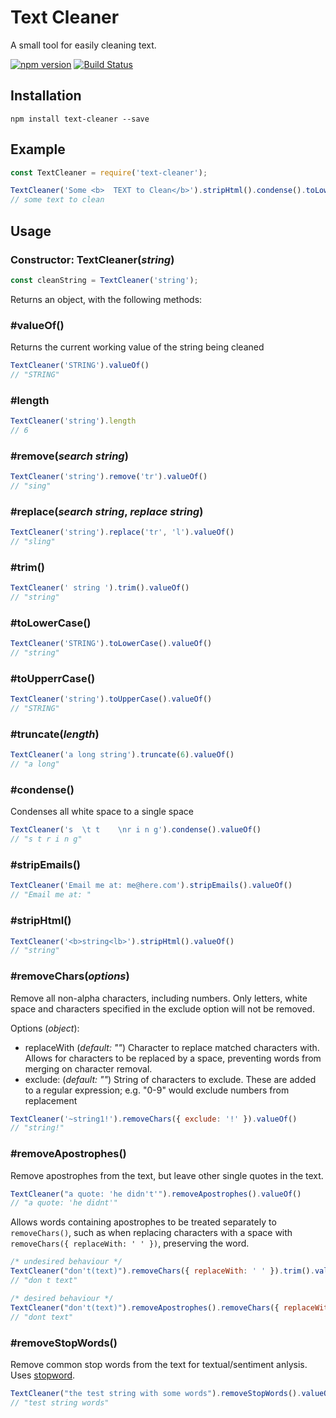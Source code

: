 # Text Cleaner #

A small tool for easily cleaning text.

[![npm version](https://badge.fury.io/js/text-cleaner.svg)](https://badge.fury.io/js/text-cleaner)
[![Build Status](https://travis-ci.org/aimee-gm/text-cleaner.svg?branch=master)](https://travis-ci.org/aimee-gm/text-cleaner)

## Installation

```
npm install text-cleaner --save
```

## Example

```javascript
const TextCleaner = require('text-cleaner');

TextCleaner('Some <b>  TEXT to Clean</b>').stripHtml().condense().toLowerCase().valueOf();
// some text to clean
```

## Usage

### Constructor: TextCleaner(*string*)
```javascript
const cleanString = TextCleaner('string');
```
Returns an object, with the following methods:

### #valueOf()
Returns the current working value of the string being cleaned
```javascript
TextCleaner('STRING').valueOf()
// "STRING"
```

### #length
```javascript
TextCleaner('string').length
// 6
```

### #remove(*search string*)
```javascript
TextCleaner('string').remove('tr').valueOf()
// "sing"
```

### #replace(*search string*, *replace string*)
```javascript
TextCleaner('string').replace('tr', 'l').valueOf()
// "sling"
```

### #trim()
```javascript
TextCleaner(' string ').trim().valueOf()
// "string"
```

### #toLowerCase()
```javascript
TextCleaner('STRING').toLowerCase().valueOf()
// "string"
```

### #toUpperrCase()
```javascript
TextCleaner('string').toUpperCase().valueOf()
// "STRING"
```

### #truncate(*length*)
```javascript
TextCleaner('a long string').truncate(6).valueOf()
// "a long"
```

### #condense()
Condenses all white space to a single space
```javascript
TextCleaner('s  \t t 	\nr i n g').condense().valueOf()
// "s t r i n g"
```

### #stripEmails()
```javascript
TextCleaner('Email me at: me@here.com').stripEmails().valueOf()
// "Email me at: "
```

### #stripHtml()
```javascript
TextCleaner('<b>string<lb>').stripHtml().valueOf()
// "string"
```

### #removeChars(*options*)
Remove all non-alpha characters, including numbers. Only letters, white space and characters specified in the exclude option will not be removed.

Options (*object*):
- replaceWith (*default: ""*) Character to replace matched characters with. Allows for characters to be replaced by a space, preventing words from merging on character removal.
- exclude: (*default: ""*) String of characters to exclude. These are added to a regular expression; e.g. "0-9" would exclude numbers from replacement
```javascript
TextCleaner('~string1!').removeChars({ exclude: '!' }).valueOf()
// "string!"
```

### #removeApostrophes()
Remove apostrophes from the text, but leave other single quotes in the text.
```javascript
TextCleaner("a quote: 'he didn't'").removeApostrophes().valueOf()
// "a quote: 'he didnt'"
```
Allows words containing apostrophes to be treated separately to `removeChars()`, such as when replacing characters with a space with `removeChars({ replaceWith: ' ' })`, preserving the word.

```javascript
/* undesired behaviour */
TextCleaner("don't(text)").removeChars({ replaceWith: ' ' }).trim().valueOf()
// "don t text"

/* desired behaviour */
TextCleaner("don't(text)").removeApostrophes().removeChars({ replaceWith: ' ' }).trim().valueOf()
// "dont text"
```

### #removeStopWords()
Remove common stop words from the text for textual/sentiment anlysis. Uses [stopword](https://www.npmjs.com/package/stopword).

```javascript
TextCleaner("the test string with some words").removeStopWords().valueOf()
// "test string words"
```
